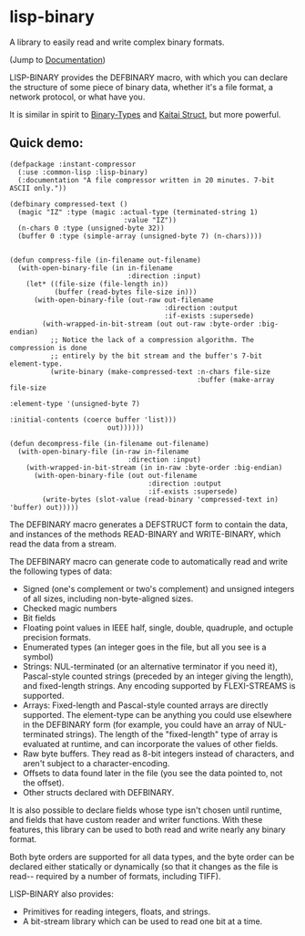 # lisp-binary
A library to easily read and write complex binary formats.

(Jump to [Documentation](https://github.com/heegaiximephoomeeghahyaiseekh/lisp-binary/wiki))

LISP-BINARY provides the DEFBINARY macro, with which you can declare
the structure of some piece of binary data, whether it's a file format,
a network protocol, or what have you.

It is similar in spirit to [Binary-Types](https://github.com/frodef/binary-types) and [Kaitai Struct](https://github.com/kaitai-io/kaitai_struct), but more powerful.

## Quick demo:

    (defpackage :instant-compressor
      (:use :common-lisp :lisp-binary)
      (:documentation "A file compressor written in 20 minutes. 7-bit ASCII only."))
    
    (defbinary compressed-text ()
      (magic "IZ" :type (magic :actual-type (terminated-string 1)
                                :value "IZ"))
      (n-chars 0 :type (unsigned-byte 32))
      (buffer 0 :type (simple-array (unsigned-byte 7) (n-chars))))
    
    
    (defun compress-file (in-filename out-filename)
      (with-open-binary-file (in in-filename
                                 :direction :input)
        (let* ((file-size (file-length in))
               (buffer (read-bytes file-size in)))
          (with-open-binary-file (out-raw out-filename
                                          :direction :output
                                          :if-exists :supersede)
            (with-wrapped-in-bit-stream (out out-raw :byte-order :big-endian)
              ;; Notice the lack of a compression algorithm. The compression is done
              ;; entirely by the bit stream and the buffer's 7-bit element-type.
              (write-binary (make-compressed-text :n-chars file-size
                                                  :buffer (make-array file-size
                                                                      :element-type '(unsigned-byte 7)
                                                                      :initial-contents (coerce buffer 'list)))
                            out))))))
        
    (defun decompress-file (in-filename out-filename)
      (with-open-binary-file (in-raw in-filename
                                 :direction :input)
        (with-wrapped-in-bit-stream (in in-raw :byte-order :big-endian)
          (with-open-binary-file (out out-filename
                                      :direction :output
                                      :if-exists :supersede)
            (write-bytes (slot-value (read-binary 'compressed-text in) 'buffer) out)))))
   


The DEFBINARY macro generates a DEFSTRUCT form to contain the data,
and instances of the methods READ-BINARY and WRITE-BINARY, which
read the data from a stream.

The DEFBINARY macro can generate code to automatically read and write
the following types of data:

* Signed (one's complement or two's complement) and unsigned integers of all sizes, including non-byte-aligned sizes.
* Checked magic numbers
* Bit fields
* Floating point values in IEEE half, single, double, quadruple, and octuple precision formats.
* Enumerated types (an integer goes in the file, but all you see is a symbol)
* Strings: NUL-terminated (or an alternative terminator if you need it), Pascal-style counted strings (preceded by an integer giving the length), and fixed-length strings. Any encoding supported by FLEXI-STREAMS is supported.
* Arrays: Fixed-length and Pascal-style counted arrays are directly supported. The element-type can be anything you could use elsewhere in the DEFBINARY form (for example, you could have an array of NUL-terminated strings). The length of the "fixed-length" type of array is evaluated at runtime, and can incorporate the values of
other fields.
* Raw byte buffers. They read as 8-bit integers instead of characters, and aren't subject to a character-encoding.
* Offsets to data found later in the file (you see the data pointed to, not the offset).
* Other structs declared with DEFBINARY.

It is also possible to declare fields whose type isn't chosen until runtime, and
fields that have custom reader and writer functions. With these features, this
library can be used to both read and write nearly any binary format.

Both byte orders are supported for all data types, and the byte order can be declared either
statically or dynamically (so that it changes as the file is read-- required by a number of
formats, including TIFF).

LISP-BINARY also provides:

* Primitives for reading integers, floats, and strings.
* A bit-stream library which can be used to read one bit at a time.
